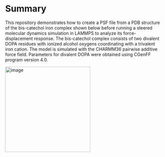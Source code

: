 <!-- For developers:
Please use bold font for file names, directories, and file paths.
Please use italic font for variables.
Follow heading styles.
# First-level heading
## Second-level heading
### Third-level heading
See https://docs.github.com/en/get-started/writing-on-github/getting-started-with-writing-and-formatting-on-github/basic-writing-and-formatting-syntax for formatting syntax.
-->
# Summary

This repository demonstrates how to create a PSF file from a PDB structure of the bis-catechol iron complex shown below before running a steered molecular dynamics simulation in LAMMPS to analyze its force-displacement response. The bis-catechol complex consists of two divalent DOPA residues with ionized alcohol oxygens coordinating with a trivalent iron cation. The model is simulated with the CHARMM36 pairwise additive force field. Parameters for divalent DOPA were obtained using CGenFF program version 4.0.

<img width="273" alt="image" src="https://github.com/user-attachments/assets/ea51565e-e1fc-46c6-a6e2-4136b4af3b86" />
